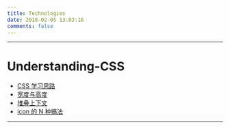 ```yaml
---
title: Technologies
date: 2018-02-05 13:03:16
comments: false
---
```


------

# Understanding-CSS

- [CSS 学习思路](https://frankietang.github.io//2018/02/05/CSS%20学习思路/)
- [宽度与高度](https://frankietang.github.io//2018/02/07/宽度与高度/)
- [堆叠上下文](https://frankietang.github.io//2018/02/09/堆叠上下文/)
- [icon 的 N 种搞法](https://frankietang.github.io//2018/02/11/icon的%20N%20种搞法/)

------